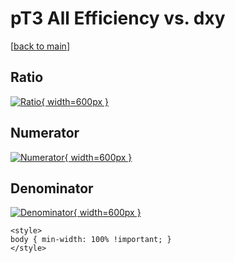 # pT3 All Efficiency vs. dxy

[[back to main](./)]



## Ratio

[![Ratio](../mtv/var/pT3_0_eff_dxy.png){ width=600px }](../mtv/var/pT3_0_eff_dxy.pdf)

## Numerator

[![Numerator](../mtv/num/pT3_0_eff_dxy_num0.png){ width=600px }](../mtv/num/pT3_0_eff_dxy_num0.pdf)

## Denominator

[![Denominator](../mtv/den/pT3_0_eff_dxy_den.png){ width=600px }](../mtv/den/pT3_0_eff_dxy_den.pdf)


``` {=html}
<style>
body { min-width: 100% !important; }
</style>
```
